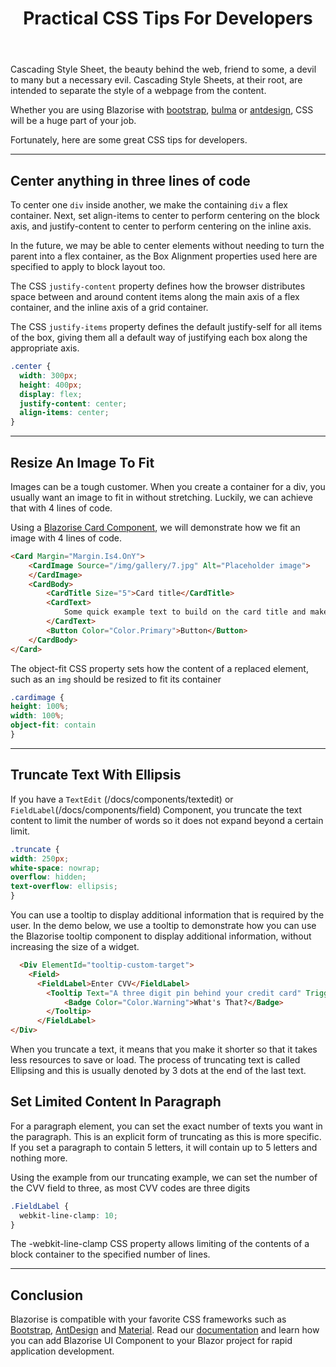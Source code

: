﻿---
title: Practical CSS Tips For Developers
description: 
permalink: /blog/practical-css-tips-for-developers
canonical: /blog/practical-css-tips-for-developers
image-url: /img/blog/2022-08-31/css.png
image-text: Practical CSS Tips For Developers
author-name: James Amattey
author-image: james
posted-on: August 31st, 2022
read-time: 3 min

---

Cascading Style Sheet, the beauty behind the web, friend to some, a devil to many but a necessary evil. Cascading Style Sheets, at their root, are intended to separate the style of a webpage from the content.

Whether you are using Blazorise with [bootstrap](https://bootstrapdemo.blazorise.com/), [bulma](https://bulmademo.blazorise.com/) or [antdesign](https://antdesigndemo.blazorise.com/), CSS will be a huge part of your job. 

Fortunately, here are some great CSS tips for developers.

---

## Center anything in three lines of code
To center one `div` inside another, we make the containing `div` a flex container. Next, set align-items to center to perform centering on the block axis, and justify-content to center to perform centering on the inline axis.

In the future, we may be able to center elements without needing to turn the parent into a flex container, as the Box Alignment properties used here are specified to apply to block layout too.

The CSS `justify-content` property defines how the browser distributes space between and around content items along the main axis of a flex container, and the inline axis of a grid container.

The CSS `justify-items` property defines the default justify-self for all items of the box, giving them all a default way of justifying each box along the appropriate axis.

``` css
.center {
  width: 300px;
  height: 400px;
  display: flex;
  justify-content: center;
  align-items: center;
}
```

---

## Resize An Image To Fit

Images can be a tough customer. When you create a container for a div, you usually want an image to fit in without stretching. Luckily, we can achieve that with 4 lines of code. 

Using a [Blazorise Card Component](/docs/components/card), we will demonstrate how we fit an image with 4 lines of code. 

```html
<Card Margin="Margin.Is4.OnY">
    <CardImage Source="/img/gallery/7.jpg" Alt="Placeholder image">
    </CardImage>
    <CardBody>
        <CardTitle Size="5">Card title</CardTitle>
        <CardText>
            Some quick example text to build on the card title and make up the bulk of the card's content.
        </CardText>
        <Button Color="Color.Primary">Button</Button>
    </CardBody>
</Card>
```

The object-fit CSS property sets how the content of a replaced element, such as an `img` should be resized to fit its container

```css
.cardimage {
height: 100%;
width: 100%;
object-fit: contain
}
```

---

## Truncate Text With Ellipsis
If you have a `TextEdit` (/docs/components/textedit) or `FieldLabel`(/docs/components/field) Component, you truncate the text content to limit the number of words so it does not expand beyond a certain limit. 

``` css
.truncate {
width: 250px;
white-space: nowrap;
overflow: hidden;
text-overflow: ellipsis;
}
```
You can use a tooltip to display additional information that is required by the user. In the demo below, we use a tooltip to demonstrate how you can use the Blazorise tooltip component to display additional information, without increasing the size of a widget. 
```HTML
  <Div ElementId="tooltip-custom-target">
    <Field>
      <FieldLabel>Enter CVV</FieldLabel>
        <Tooltip Text="A three digit pin behind your credit card" TriggerTargetId="tooltip-custom-target" Inline>
            <Badge Color="Color.Warning">What's That?</Badge>
        </Tooltip>
      </FieldLabel>
</Div>
```
When you truncate a text, it means that you make it shorter so that it takes less resources to save or load. The process of truncating text is called Ellipsing and this is usually denoted by 3 dots at the end of the last text.

## Set Limited Content In Paragraph
For a paragraph element, you can set the exact number of texts you want in the paragraph. This is an explicit form of truncating as this is more specific. If you set a paragraph to contain 5 letters, it will contain up to 5 letters and nothing more. 

Using the example from our truncating example, we can set the number of the CVV field to three, as most CVV codes are three digits
``` css 
.FieldLabel {
  webkit-line-clamp: 10;
}
```

The -webkit-line-clamp CSS property allows limiting of the contents of a block container to the specified number of lines.

---

## Conclusion

Blazorise is compatible with your favorite CSS frameworks such as [Bootstrap](https://bootstrapdemo.blazorise.com/), [AntDesign](https://antdesigndemo.blazorise.com/) and [Material](https://materialdemo.blazorise.com/). Read our [documentation](https://blazorise.com/docs/components) and learn how you can add Blazorise UI Component to your Blazor project for rapid application development. 
